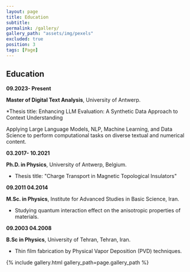 ```yaml
---
layout: page
title: Education
subtitle: 
permalink: /gallery/
gallery_path: "assets/img/pexels"
excluded: true
position: 3
tags: [Page]
---
```



## Education

**09.2023- Present**

**Master of Digital Text Analysis**, University of Antwerp.

 *Thesis title: Enhancing LLM Evaluation: A Synthetic Data Approach to Context Understanding

  Applying Large Language Models, NLP, Machine Learning, and Data Science to perform computational tasks on diverse textual and numerical content.

**03.2017- 10.2021**

**Ph.D. in Physics**, University of Antwerp, Belgium.

* Thesis title: "Charge Transport in Magnetic Topological Insulators"

**09.2011 04.2014**

**M.Sc. in Physics**, Institute for Advanced Studies in Basic Science, Iran.

* Studying quantum interaction effect on the anisotropic properties of materials.

**09.2003 04.2008**

**B.Sc in Physics**, University of Tehran, Tehran, Iran.

* Thin film fabrication by Physical Vapor Deposition (PVD) techniques.



{% include gallery.html gallery_path=page.gallery_path %}
